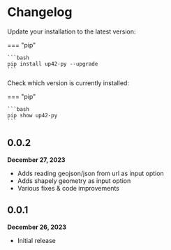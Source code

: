 # Changelog

Update your installation to the latest version:

=== "pip"

    ```bash
    pip install up42-py --upgrade
    ```

Check which version is currently installed:

=== "pip"

    ```bash
    pip show up42-py
    ```

## 0.0.2

**December 27, 2023**

- Adds reading geojson/json from url as input option
- Adds shapely geometry as input option
- Various fixes & code improvements

## 0.0.1

**December 26, 2023**

- Initial release
